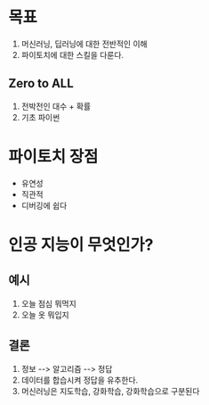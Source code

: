 # 목표

1. 머신러닝, 딥러닝에 대한 전반적인 이해
2. 파이토치에 대한 스킬을 다룬다.

## Zero to ALL
1. 전박전인 대수 + 확률
2. 기초 파이썬

파이토치 장점
=============
- 유연성
- 직관적
- 디버깅에 쉽다

인공 지능이 무엇인가?
=============
## 예시
1. 오늘 점심 뭐먹지
2. 오늘 옷 뭐입지

결론
-------------
1. 정보 --> 알고리즘 --> 정답
2. 데이터를 합습시켜 정답을 유추한다.
3. 머신러닝은 지도학습, 강화학습, 강화학습으로 구분된다


```python

```
